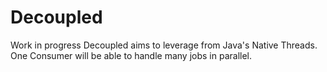# Decoupled

Work in progress Decoupled aims to leverage from Java's Native Threads. One Consumer will be able to handle many jobs in parallel.
